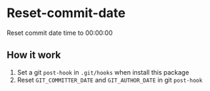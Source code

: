 # Reset-commit-date

Reset commit date time to 00:00:00

## How it work

1. Set a git `post-hook` in `.git/hooks` when install this package
2. Reset `GIT_COMMITTER_DATE` and `GIT_AUTHOR_DATE` in git `post-hook`